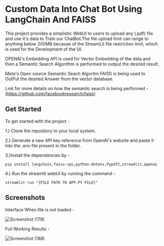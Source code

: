 
# Custom Data Into Chat Bot Using LangChain And FAISS
This project provides a simplistic WebUI to users to upload any (.pdf) file and use it's data to Train our ChatBot.The file upload limit can range to anything below 200MB because of the StreamLit file restriction limit, which is used for the Development of the UI.

OPENAI's Embedding API is used for Vector Embedding of the data and then a Semantic Search Algorithm is performed to output the desired result.

Meta's Open source Semantic Seach Algoritm FAISS is being used to OutPut the desired Answer from the vector database.

Link for more details on how the semantic search is being performed - 
(https://github.com/facebookresearch/faiss)
## Get Started
To get started with the project -

1.) Clone the repository to your local system.

2.) Generate a new API key reference from OpenAI's website and paste it into the .env file present in the folder.

3.)Install the dependencies by -

```
pip install langchain,faiss-cpu,python-dotenv,Pypdf2,streamlit,openai
```
4.) Run the streamlit webUI by running the command -
```
streamlit run "{FILE PATH TO APP.PY FILE}"
```
## Screenshots
Interface When file is not loaded - 

![Screenshot (179)](https://github.com/shubhexists/MindWave/assets/110319892/5485d337-4ea6-456c-8859-3e0c298e4817)

Full Working Results -

![Screenshot (188)](https://github.com/shubhexists/MindWave/assets/110319892/1c542ed1-c6ac-40f4-a34f-19798f8e2515)


